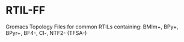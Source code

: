 RTIL-FF
=======

Gromacs Topology Files for common RTILs containing: BMIm+, BPy+, BPyr+, BF4-, Cl-, NTF2- (TFSA-)
